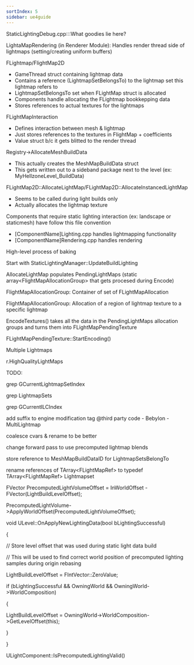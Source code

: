 ```yaml
---
sortIndex: 5
sidebar: ue4guide
---
```


StaticLightingDebug.cpp:::What goodies lie here?

LightaMapRendering (in Renderer Module): Handles render thread side of lightmaps (setting/creating uniform buffers)

FLightmap/FlightMap2D

- GameThread struct containing lightmap data
- Contains a reference (LightmapSetBelongsTo) to the lightmap set this lightmap refers to
- LightmapSetBelongsTo set when FLightMap struct is allocated
- Components handle allocating the FLightmap bookkepping data
- Stores references to actual textures for the lightmaps

FLightMapInteraction

- Defines interaction between mesh & lightmap
- Just stores references to the textures in FlightMap + coefficients
- Value struct b/c it gets blitted to the render thread

Registry->AllocateMeshBuildData

- This actually creates the MeshMapBuildData struct
- This gets written out to a sideband package next to the level (ex: MyHellzoneLevel_BuildData)

FLightMap2D::AllocateLightMap/FLightMap2D::AllocateInstancedLightMap

- Seems to be called during light builds only
- Actually allocates the lightmap texture

Components that require static lighting interaction (ex: landscape or staticmesh) have follow this file convention

- [ComponentName]Lighting.cpp handles lightmapping functionality
- [ComponentName]Rendering.cpp handles rendering

High-level process of baking

Start with StaticLightingManager::UpdateBuildLighting

AllocateLightMap populates PendingLightMaps (static array&lt;FlightMapAllocationGroup> that gets procesed during Encode)

 FlightMapAllocationGroup: Container of set of FLightMapAllocation

 FlightMapAllocationGroup: Allocation of a region of lightmap texture to a specific lightmap

EncodeTextures() takes all the data in the PendingLightMaps allocation groups and turns them into FLightMapPendingTexture

 FLightMapPendingTexture::StartEncoding()

Multiple Lightmaps

r.HighQualityLightMaps

TODO:

 grep GCurrentLightmapSetIndex

 grep LightmapSets

 grep GCurrentILCIndex

 add suffix to engine modification tag @third party code - Bebylon - MultiLightmap

 coalesce cvars & rename to be better

 change forward pass to use precomputed lightmap blends

 store reference to MeshMapBuildDataID for LightmapSetsBelongTo

 rename references of TArray&lt;FLightMapRef> to typedef TArray&lt;FLightMapRef> Lightmapset

FVector PrecomputedLightVolumeOffset = InWorldOffset - FVector(LightBuildLevelOffset);

PrecomputedLightVolume->ApplyWorldOffset(PrecomputedLightVolumeOffset);

void ULevel::OnApplyNewLightingData(bool bLightingSuccessful)

{

 // Store level offset that was used during static light data build

 // This will be used to find correct world position of precomputed lighting samples during origin rebasing

 LightBuildLevelOffset = FIntVector::ZeroValue;

 if (bLightingSuccessful && OwningWorld && OwningWorld->WorldComposition)

 {

 LightBuildLevelOffset = OwningWorld->WorldComposition->GetLevelOffset(this);

 }

}

ULightComponent::IsPrecomputedLightingValid()
